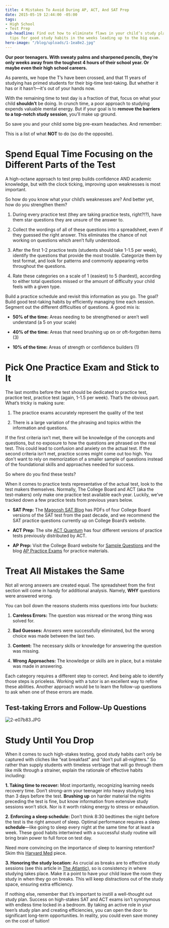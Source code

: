 ```yaml
---
title: 4 Mistakes To Avoid During AP, ACT, And SAT Prep
date: 2015-05-19 12:44:00 -05:00
tags:
- High School
- Test Prep
sub-headline: Find out how to eliminate flaws in your child’s study plan and learn
  tips for good study habits in the weeks leading up to the big exam.
hero-image: "/blog/uploads/1-1ea8e2.jpg"
---
```


**Our poor teenagers. With sweaty palms and sharpened pencils, they’re only weeks away from the toughest 4 hours of their school year. Or maybe even their high school careers.**

As parents, we hope the T’s have been crossed, and that 11 years of studying has primed students for their big-time test-taking. But whether it has or it hasn’t—it's out of your hands now.

With the remaining time to test day is a fraction of that, focus on what your child **shouldn’t** be doing. In crunch time, a poor approach to studying expends valuable mental energy. But if your goal is to **remove the barriers to a top-notch study session**, you'll make up ground.

So save you and your child some big pre-exam headaches. And remember:

This is a list of what **NOT** to do (so do the opposite).

# Spend Equal Time Focusing on the Different Parts of the Test

A high-octane approach to test prep builds confidence AND academic knowledge, but with the clock ticking, improving upon weaknesses is most important.

So how do you know what your child’s weaknesses are? And better yet, how do you strengthen them?

1. During every practice test (they are taking practice tests, right?!?), have them star questions they are unsure of the answer to.

2. Collect the wordings of all of these questions into a spreadsheet, even if they guessed the right answer. This eliminates the chance of not working on questions which aren’t fully understood.

3. After the first 1-2 practice tests (students should take 1-1.5 per week), identify the questions that provide the most trouble. Categorize them by test format, and look for patterns and commonly appearing verbs throughout the questions.

4. Rate these categories on a scale of 1 (easiest) to 5 (hardest), according to either total questions missed or the amount of difficulty your child feels with a given type.

Build a practice schedule and revisit this information as you go. The goal? Build good test-taking habits by efficiently managing time each session. Segment out the different difficulties of questions. A good mix is:

* **50% of the time:** Areas needing to be strengthened or aren’t well understand (a 5 on your scale)

* **40% of the time:** Areas that need brushing up on or oft-forgotten items (3)

* **10% of the time:** Areas of strength or confidence builders (1)

# Pick One Practice Exam and Stick to It

The last months before the test should be dedicated to practice test, practice test, practice test (again, 1-1.5 per week). That’s the obvious part. What’s tricky is making sure:

1. The practice exams accurately represent the quality of the test

2. There is a large variation of the phrasing and topics within the information and questions.

If the first criteria isn’t met, there will be knowledge of the concepts and questions, but no exposure to how the questions are phrased on the real test. This could lead to confusion and anxiety on the actual test. If the second criteria isn’t met, practice scores might come out too high. You don't want to rely on memorization of a smaller sample of questions instead of the foundational skills and approaches needed for success.

So where do you find these tests?

When it comes to practice tests representative of the actual test, look to the test makers themselves. Normally, The College Board and ACT (aka the test-makers) only make one practice test available each year. Luckily, we’ve tracked down a few practice tests from previous years below.

* **SAT Prep:** The [Magoosh SAT Blog](https://magoosh.com/hs/sat/2013/full-length-sat-practice-tests/) has PDFs of four College Board versions of the SAT test from the past decade, and we recommend the SAT practice questions currently up on College Board’s website.

* **ACT Prep:** The site [ACT Quantum](http://www.actquantum.com/releasedacttests/) has four different versions of practice tests previously distributed by ACT.

* **AP Prep:** Visit the College Board website for [Sample Questions](http://apcentral.collegeboard.com/apc/public/exam/exam_information/index.html) and the blog [AP Practice Exams](http://www.appracticeexams.com/ap-physics-b/) for practice materials.

# Treat All Mistakes the Same

Not all wrong answers are created equal. The spreadsheet from the first section will come in handy for additional analysis. Namely, **WHY** questions were answered wrong.

You can boil down the reasons students miss questions into four buckets:

1. **Careless Errors:** The question was misread or the wrong thing was solved for.

2. **Bad Guesses:** Answers were successfully eliminated, but the wrong choice was made between the last two.

3. **Content:** The necessary skills or knowledge for answering the question was missing.

4. **Wrong Approaches:** The knowledge or skills are in place, but a mistake was made in answering.

Each category requires a different step to correct. And being able to identify those steps is priceless. Working with a tutor is an excellent way to refine these abilities. Another approach would be to learn the follow-up questions to ask when one of these errors are made.

## Test-taking Errors and Follow-Up Questions

![2-e07b83.JPG](/blog/uploads/2-e07b83.JPG)

# Study Until You Drop

When it comes to such high-stakes testing, good study habits can’t only be captured with cliches like “eat breakfast” and “don’t pull all-nighters.” So rather than supply students with timeless verbiage that will go through them like milk through a strainer, explain the rationale of effective habits including:

**1. Taking time to recover:** Most importantly, recognizing learning needs recovery time. Don’t strong-arm your teenager into heavy studying less than 3 days before the test. **Brushing up** on harder material the nights preceding the test is fine, but know information from extensive study sessions won’t stick. Nor is it worth risking energy to stress or exhaustion.

**2. Enforcing a sleep schedule:** Don’t think 8:30 bedtimes the night before the test is the right amount of sleep. Optimal performance requires a sleep **schedule**—like going to sleep every night at the same time for at least a week. These good habits intertwined with a successful study routine will bring brain power to full force on test day.

Need more convincing on the importance of sleep to learning retention? Skim this [Harvard Med](http://healthysleep.med.harvard.edu/healthy/matters/benefits-of-sleep/learning-memory) piece.

**3. Honoring the study location:** As crucial as breaks are to effective study sessions (see this article in [The Atlantic](http://www.theatlantic.com/business/archive/2014/09/science-tells-you-how-many-minutes-should-you-take-a-break-for-work-17/380369/)), so is consistency in where studying takes place. Make it a point to have your child leave the room they study in when they go on breaks. This will keep distractions out of the study space, ensuring extra efficiency.

If nothing else, remember that it’s important to instill a well-thought out study plan. Success on high-stakes SAT and ACT exams isn’t synonymous with endless time locked in a bedroom. By taking an active role in your teen’s study plan and creating efficiencies, you can open the door to significant long-term opportunities. In reality, you could even save money on the cost of tuition!